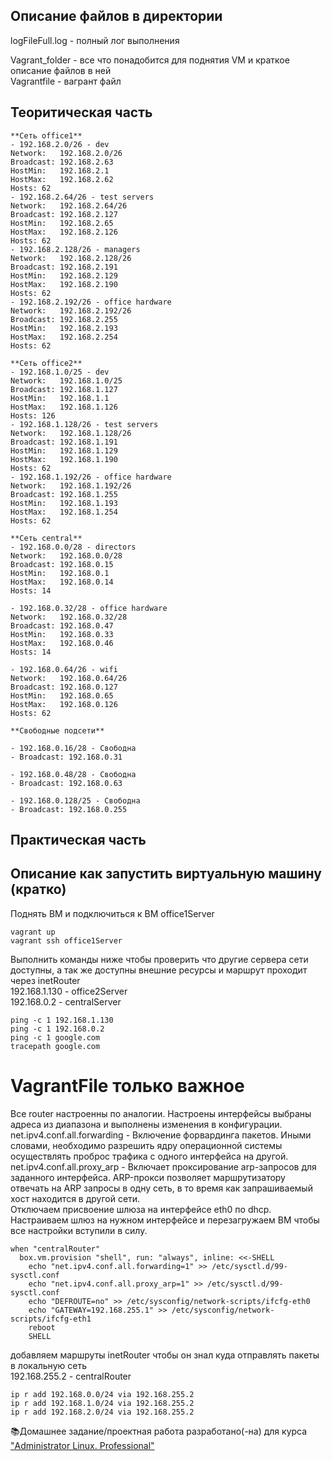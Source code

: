 ## Описание файлов в директории
logFileFull.log - полный лог выполнения  

Vagrant_folder - все что понадобится для поднятия VM и краткое описание файлов в ней  
Vagrantfile - вагрант файл  

## Теоритическая часть
```
**Сеть office1**
- 192.168.2.0/26 - dev 
Network:   192.168.2.0/26
Broadcast: 192.168.2.63
HostMin:   192.168.2.1
HostMax:   192.168.2.62
Hosts: 62
- 192.168.2.64/26 - test servers 
Network:   192.168.2.64/26
Broadcast: 192.168.2.127
HostMin:   192.168.2.65
HostMax:   192.168.2.126
Hosts: 62
- 192.168.2.128/26 - managers
Network:   192.168.2.128/26
Broadcast: 192.168.2.191
HostMin:   192.168.2.129
HostMax:   192.168.2.190
Hosts: 62
- 192.168.2.192/26 - office hardware
Network:   192.168.2.192/26
Broadcast: 192.168.2.255
HostMin:   192.168.2.193
HostMax:   192.168.2.254
Hosts: 62

**Сеть office2**
- 192.168.1.0/25 - dev 
Network:   192.168.1.0/25
Broadcast: 192.168.1.127
HostMin:   192.168.1.1
HostMax:   192.168.1.126
Hosts: 126
- 192.168.1.128/26 - test servers
Network:   192.168.1.128/26
Broadcast: 192.168.1.191
HostMin:   192.168.1.129
HostMax:   192.168.1.190
Hosts: 62
- 192.168.1.192/26 - office hardware 
Network:   192.168.1.192/26
Broadcast: 192.168.1.255
HostMin:   192.168.1.193
HostMax:   192.168.1.254
Hosts: 62

**Сеть central**
- 192.168.0.0/28 - directors 
Network:   192.168.0.0/28
Broadcast: 192.168.0.15
HostMin:   192.168.0.1
HostMax:   192.168.0.14
Hosts: 14       

- 192.168.0.32/28 - office hardware
Network:   192.168.0.32/28
Broadcast: 192.168.0.47
HostMin:   192.168.0.33
HostMax:   192.168.0.46
Hosts: 14 

- 192.168.0.64/26 - wifi
Network:   192.168.0.64/26
Broadcast: 192.168.0.127
HostMin:   192.168.0.65
HostMax:   192.168.0.126
Hosts: 62

**Свободные подсети**

- 192.168.0.16/28 - Свободна
- Broadcast: 192.168.0.31

- 192.168.0.48/28 - Свободна
- Broadcast: 192.168.0.63

- 192.168.0.128/25 - Свободна
- Broadcast: 192.168.0.255
```
## Практическая часть  
## Описание как запустить виртуальную машину (кратко)
Поднять ВМ и подключиться к ВМ office1Server
```
vagrant up
vagrant ssh office1Server
```
Выполнить команды ниже чтобы проверить что другие сервера сети доступны, а так же доступны внешние ресурсы и маршрут проходит через inetRouter  
192.168.1.130 - office2Server  
192.168.0.2 - centralServer
```
ping -c 1 192.168.1.130
ping -c 1 192.168.0.2
ping -c 1 google.com
tracepath google.com
```

# VagrantFile только важное
Все router настроенны по аналогии. Настроены интерфейсы выбраны адреса из диапазона и выполнены изменения в конфигурации.  
net.ipv4.conf.all.forwarding - Включение форвардинга пакетов. Иными словами, необходимо разрешить ядру операционной системы осуществлять проброс трафика с одного интерфейса на другой.  
net.ipv4.conf.all.proxy_arp - Включает проксирование arp-запросов для заданного интерфейса. ARP-прокси позволяет маршрутизатору отвечать на ARP запросы в одну сеть, в то время как запрашиваемый хост находится в другой сети.  
Отключаем присвоение шлюза на интерфейсе eth0 по dhcp.  
Настраиваем шлюз на нужном интерфейсе и перезагружаем ВМ чтобы все настройки вступили в силу.
```
when "centralRouter"
  box.vm.provision "shell", run: "always", inline: <<-SHELL
    echo "net.ipv4.conf.all.forwarding=1" >> /etc/sysctl.d/99-sysctl.conf
    echo "net.ipv4.conf.all.proxy_arp=1" >> /etc/sysctl.d/99-sysctl.conf
    echo "DEFROUTE=no" >> /etc/sysconfig/network-scripts/ifcfg-eth0
    echo "GATEWAY=192.168.255.1" >> /etc/sysconfig/network-scripts/ifcfg-eth1
    reboot
    SHELL
```
добавляем маршруты inetRouter чтобы он знал куда отправлять пакеты в локальную сеть  
192.168.255.2 - centralRouter
```
ip r add 192.168.0.0/24 via 192.168.255.2
ip r add 192.168.1.0/24 via 192.168.255.2
ip r add 192.168.2.0/24 via 192.168.255.2
```

📚Домашнее задание/проектная работа разработано(-на) для курса ["Administrator Linux. Professional"](https://otus.ru/lessons/linux-professional/)